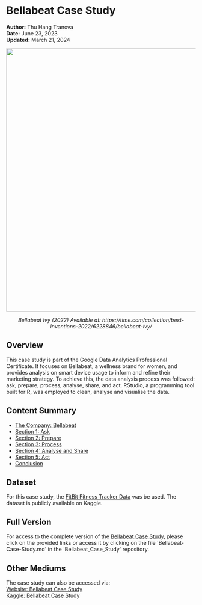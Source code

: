 # Bellabeat Case Study
**Author:** Thu Hang Tranova
<br/>
**Date:** June 23, 2023
<br/>
**Updated:** March 21, 2024

<p align="center">
<img src="https://techcrunch.com/wp-content/uploads/2021/11/5-Bellabeat-Ivy-Blush-Rose-Gold-Fitness-Assistant-1.webp?w=1390&crop=1" width="700"/>
    </p>
<p align="center"> <em>Bellabeat Ivy (2022) Available at: https://time.com/collection/best-inventions-2022/6228846/bellabeat-ivy/</em>
    </p>

## Overview
This case study is part of the Google Data Analytics Professional Certificate. It focuses on Bellabeat, a wellness brand for women, and provides analysis on smart device usage to inform and refine their marketing strategy. To achieve this, the data analysis process was followed: ask, prepare, process, analyse, share, and act. RStudio, a programming tool built for R, was employed to clean, analyse and visualise the data.

## Content Summary
* [The Company: Bellabeat](https://github.com/ThuHangTranova/Bellabeat_Case_Study/blob/main/Bellabeat-Case-Study.md#the-company-bellabeat)
* [Section 1: Ask](https://github.com/ThuHangTranova/Bellabeat_Case_Study/blob/main/Bellabeat-Case-Study.md#section-1-ask)
* [Section 2: Prepare](https://github.com/ThuHangTranova/Bellabeat_Case_Study/blob/main/Bellabeat-Case-Study.md#section-2-prepare)
* [Section 3: Process](https://github.com/ThuHangTranova/Bellabeat_Case_Study/blob/main/Bellabeat-Case-Study.md#section-3-process)
* [Section 4: Analyse and Share](https://github.com/ThuHangTranova/Bellabeat_Case_Study/blob/main/Bellabeat-Case-Study.md#section-4-analyse-and-share)
* [Section 5: Act](https://github.com/ThuHangTranova/Bellabeat_Case_Study/blob/main/Bellabeat-Case-Study.md#section-5-act)
* [Conclusion](https://github.com/ThuHangTranova/Bellabeat_Case_Study/blob/main/Bellabeat-Case-Study.md#conclusion)

## Dataset
For this case study, the [FitBit Fitness Tracker Data](https://www.kaggle.com/arashnic/fitbit) was be used. The dataset is publicly available on Kaggle. 

## Full Version
For access to the complete version of the [Bellabeat Case Study](https://github.com/ThuHangTranova/Bellabeat_Case_Study/blob/main/Bellabeat-Case-Study.md#section-four), please click on the provided links or access it by clicking on the file 'Bellabeat-Case-Study.md' in the 'Bellabeat_Case_Study' repository.

## Other Mediums
The case study can also be accessed via:
<br/>
[Website: Bellabeat Case Study](https://thuhangtranova.wixsite.com/thuhang-tranova/post/bellabeat-case-study)
<br/>
[Kaggle: Bellabeat Case Study](https://www.kaggle.com/code/thuhangtranova/bellabeat-case-study)
